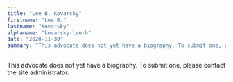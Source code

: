 ```yaml
---
title: "Lee B. Kovarsky"
firstname: "Lee B."
lastname: "Kovarsky"
alphaname: "kovarsky-lee-b"
date: "2020-11-30"
summary: "This advocate does not yet have a biography. To submit one, please contact the site administrator."
---
```

This advocate does not yet have a biography. To submit one, please contact the site administrator.

